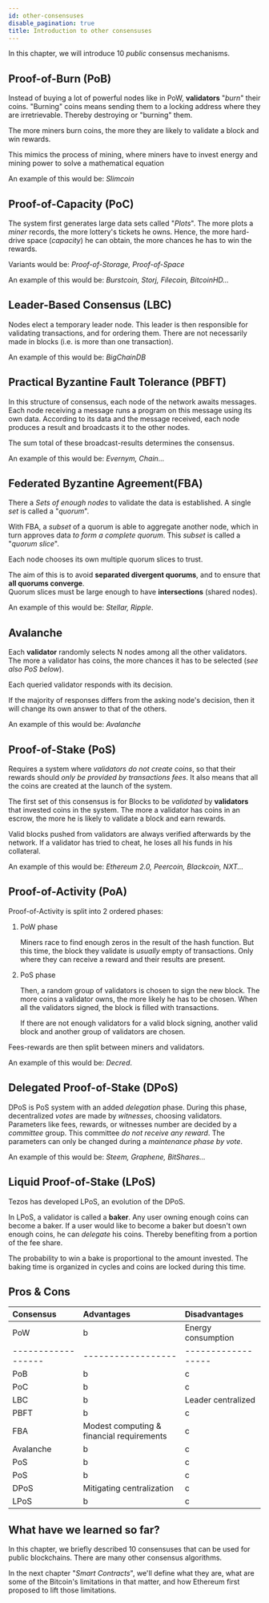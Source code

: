```yaml
---
id: other-consensuses
disable_pagination: true
title: Introduction to other consensuses
---
```


In this chapter, we will introduce 10 *public* consensus mechanisms.

## Proof-of-Burn (PoB)
Instead of buying a lot of powerful nodes like in PoW, **validators** "*burn*" their coins. "Burning" coins means sending them to a locking address where they are irretrievable. Thereby destroying or "burning" them.

The more miners burn coins, the more they are likely to validate a block and win rewards.

This mimics the process of mining, where miners have to invest energy and mining power to solve a mathematical equation

An example of this would be: *Slimcoin*

## Proof-of-Capacity (PoC)
The system first generates large data sets called "*Plots*". The more plots a *miner* records, the more lottery's tickets he owns. Hence, the more hard-drive space (*capacity*) he can obtain, the more chances he has to win the rewards.

Variants would be: *Proof-of-Storage, Proof-of-Space*

An example of this would be: *Burstcoin, Storj, Filecoin, BitcoinHD...*

## Leader-Based Consensus (LBC)
Nodes elect a temporary leader node. This leader is then responsible for validating transactions, and for ordering them. There are not necessarily made in blocks (i.e. is more than one transaction).

An example of this would be: *BigChainDB*

## Practical Byzantine Fault Tolerance (PBFT)
In this structure of consensus, each node of the network awaits messages. Each node receiving a message runs a program on this message using its own data. According to its data and the message received, each node produces a result and broadcasts it to the other nodes.

The sum total of these broadcast-results determines the consensus.

An example of this would be: *Evernym, Chain...*

## Federated​ ​Byzantine​ ​Agreement​ ​(FBA)
There a *Sets of enough nodes* to validate the data is established. A single *set* is called a "*quorum*".

With FBA, a *subset* of a quorum is able to aggregate another node, which in turn approves data *to form a complete quorum*. This *subset* is called a "*quorum slice*".

Each node chooses its own multiple quorum slices to trust.

The aim of this is to avoid **separated divergent quorums**, and to ensure that **all quorums converge**.  
Quorum slices must be large enough to have **intersections** (shared nodes).

An example of this would be: *Stellar, Ripple*.

## Avalanche
Each **validator** randomly selects N nodes among all the other validators. The more a validator has coins, the more chances it has to be selected (*see also PoS below*).

Each queried validator responds with its decision.

If the majority of responses differs from the asking node's decision, then it will change its own answer to that of the others.

An example of this would be: *Avalanche*

## Proof-of-Stake (PoS)
Requires a system where _validators_  *do not create coins*, so that their rewards should *only be provided by transactions fees*. It also means that all the coins are created at the launch of the system.

The first set of this consensus is for Blocks to be  *validated* by **validators** that invested coins in the system. The more a validator has coins in an escrow, the more he is likely to validate a block and earn rewards.

Valid blocks pushed from validators are always verified afterwards by the network. If a validator has tried to cheat, he loses all his funds in his collateral.

An example of this would be: *Ethereum 2.0, Peercoin, Blackcoin, NXT...*

## Proof-of-Activity (PoA)
Proof-of-Activity is split into 2 ordered phases:
1. PoW phase

    Miners race to find enough zeros in the result of the hash function. But this time, the block they validate is _usually_ empty of transactions. Only where they can receive a reward and their results are present.

2. PoS phase

    Then, a random group of validators is chosen to sign the new block. The more coins a validator owns, the more likely he has to be chosen. When all the validators signed, the block is filled with transactions.

    If there are not enough validators for a valid block signing, another valid block and another group of validators are chosen.

Fees-rewards are then split between miners and validators.

An example of this would be: *Decred*.

## Delegated Proof-of-Stake (DPoS)
DPoS is PoS system with an added *delegation* phase. During this phase, decentralized *votes* are made by *witnesses*, choosing validators. Parameters like fees, rewards, or witnesses number are decided by a *committee* group. This committee *do not receive any reward*. The parameters can only be changed during a *maintenance phase by vote*.

An example of this would be: *Steem, Graphene, BitShares...*

## Liquid Proof-of-Stake (LPoS)
Tezos has developed LPoS, an evolution of the DPoS.

In LPoS, a validator is called a **baker**. Any user owning enough coins can become a baker. If a user would like to become a baker but doesn't own enough coins, he can _delegate_ his coins. Thereby benefiting from a portion of the fee share.

The probability to win a bake is proportional to the amount invested. The baking time is organized in cycles and coins are locked during this time.

## Pros & Cons

| Consensus          | Advantages                                | Disadvantages      |
| :----------------- | :---------------------------------------- | :----------------- |
| PoW                | b                                         | Energy consumption |
| ------------------ | ------------------                        | ------------------ |
| PoB                | b                                         | c                  |
| PoC                | b                                         | c                  |
| LBC                | b                                         | Leader centralized |
| PBFT               | b                                         | c                  |
| FBA                | Modest computing & financial requirements | c                  |
| Avalanche          | b                                         | c                  |
| PoS                | b                                         | c                  |
| PoS                | b                                         | c                  |
| DPoS               | Mitigating centralization                 | c                  |
| LPoS               | b                                         | c                  |

## What have we learned so far?
In this chapter, we briefly described 10 consensuses that can be used for public blockchains. There are many other consensus algorithms.

In the next chapter "_Smart Contracts_", we'll define what they are, what are some of the Bitcoin's limitations in that matter, and how Ethereum first proposed to lift those limitations.
